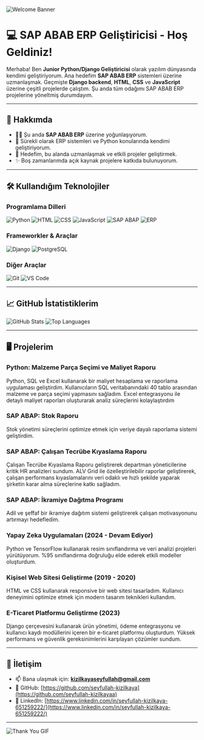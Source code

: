 ![Welcome Banner](https://media.giphy.com/media/qgQUggAC3Pfv687qPC/giphy.gif)
# 💻 SAP ABAB ERP Geliştiricisi - Hoş Geldiniz!

Merhaba! Ben **Junior Python/Django Geliştiricisi** olarak yazılım dünyasında kendimi geliştiriyorum. Ana hedefim **SAP ABAB ERP** sistemleri üzerine uzmanlaşmak. Geçmişte **Django backend**, **HTML**, **CSS** ve **JavaScript** üzerine çeşitli projelerde çalıştım. Şu anda tüm odağımı SAP ABAB ERP projelerine yöneltmiş durumdayım.

---

## 🚀 Hakkımda

- 👨‍💻 Şu anda **SAP ABAB ERP** üzerine yoğunlaşıyorum.
- 🌱 Sürekli olarak ERP sistemleri ve Python konularında kendimi geliştiriyorum.
- 🎯 Hedefim, bu alanda uzmanlaşmak ve etkili projeler geliştirmek.
- ✨ Boş zamanlarımda açık kaynak projelere katkıda bulunuyorum.

---

## 🛠️ Kullandığım Teknolojiler

### Programlama Dilleri
![Python](https://img.shields.io/badge/Python-3776AB?style=for-the-badge&logo=python&logoColor=white)
![HTML](https://img.shields.io/badge/HTML5-E34F26?style=for-the-badge&logo=html5&logoColor=white)
![CSS](https://img.shields.io/badge/CSS3-1572B6?style=for-the-badge&logo=css3&logoColor=white)
![JavaScript](https://img.shields.io/badge/JavaScript-F7DF1E?style=for-the-badge&logo=javascript&logoColor=black)
![SAP ABAP](https://img.shields.io/badge/SAP_ABAP-004D4F?style=for-the-badge&logo=sap&logoColor=white)
![ERP](https://img.shields.io/badge/ERP-000000?style=for-the-badge&logo=visualstudio&logoColor=white)

### Frameworkler & Araçlar
![Django](https://img.shields.io/badge/Django-092E20?style=for-the-badge&logo=django&logoColor=white)
![PostgreSQL](https://img.shields.io/badge/PostgreSQL-336791?style=for-the-badge&logo=postgresql&logoColor=white)

### Diğer Araçlar
![Git](https://img.shields.io/badge/Git-F05032?style=for-the-badge&logo=git&logoColor=white)
![VS Code](https://img.shields.io/badge/VS_Code-0078D4?style=for-the-badge&logo=visual-studio-code&logoColor=white)

---

## 📈 GitHub İstatistiklerim

![GitHub Stats](https://github-readme-stats.vercel.app/api?username=seyfullah-kizilkaya&show_icons=true&theme=radical)
![Top Languages](https://github-readme-stats.vercel.app/api/top-langs/?username=seyfullah-kizilkaya&layout=compact&theme=radical)

---

## 🖥️ Projelerim
###  **Python: Malzeme Parça Seçimi ve Maliyet Raporu**
Python, SQL ve Excel kullanarak bir maliyet hesaplama ve raporlama uygulaması geliştirdim. 
Kullanıcıların SQL veritabanındaki 40 tablo arasından malzeme ve parça seçimi yapmasını sağladım.
Excel entegrasyonu ile detaylı maliyet raporları oluşturarak analiz süreçlerini kolaylaştırdım

###  **SAP ABAP: Stok Raporu**
Stok yönetimi süreçlerini optimize etmek için veriye dayalı raporlama sistemi geliştirdim.

###  **SAP ABAP: Çalışan Tecrübe Kıyaslama Raporu**
Çalışan Tecrübe Kıyaslama Raporu geliştirerek departman yöneticilerine kritik HR analizleri sundum. ALV Grid ile özelleştirilebilir raporlar geliştirerek, çalışan performans kıyaslamalarını veri odaklı ve hızlı şekilde yaparak şirketin karar alma süreçlerine katkı sağladım.

### **SAP ABAP: İkramiye Dağıtma Programı**
Adil ve şeffaf bir ikramiye dağıtım sistemi geliştirerek çalışan motivasyonunu artırmayı hedefledim.

### **Yapay Zeka Uygulamaları (2024 - Devam Ediyor)**
Python ve TensorFlow kullanarak resim sınıflandırma ve veri analizi projeleri yürütüyorum. %95 sınıflandırma doğruluğu elde ederek etkili modeller oluşturdum.

### **Kişisel Web Sitesi Geliştirme (2019 - 2020)**
HTML ve CSS kullanarak responsive bir web sitesi tasarladım. Kullanıcı deneyimini optimize etmek için modern tasarım teknikleri kullandım.

### **E-Ticaret Platformu Geliştirme (2023)**
Django çerçevesini kullanarak ürün yönetimi, ödeme entegrasyonu ve kullanıcı kaydı modüllerini içeren bir e-ticaret platformu oluşturdum. Yüksek performans ve güvenlik gereksinimlerini karşılayan çözümler sundum.

---

## 🎉 İletişim

- 📫 Bana ulaşmak için: **[kizilkayaseyfullah@gmail.com](mailto:kizilkayaseyfullah@gmail.com)**
- 🔗 GitHub: [https://github.com/seyfullah-kizilkaya](https://github.com/seyfullah-kizilkayaa)
- 🔗 LinkedIn: [https://www.linkedin.com/in/seyfullah-kizilkaya-651259222/](https://www.linkedin.com/in/seyfullah-kizilkaya-651259222/)

---

![Thank You GIF](https://media.giphy.com/media/KzJkzjggfGN5Py6nkT/giphy.gif)
